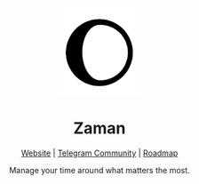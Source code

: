 <p align="center">
<img src="./zaman_logo.png" width="150">
</p>

<h1 align="center">Zaman</h1>


<p align="center">
<a href="https://zaman.app">Website</a> |
<a href="https://t.me/zamanapp">Telegram Community</a> |
<a href="#">Roadmap</a>
</p>

<p align="center">
Manage your time around what matters the most.
</p>

<!--
🌈 Contribution guidelines - how can the community get involved?
👩‍💻 Useful resources - where can the community find your docs? Is there anything else the community should know?
-->

<!-- We can add this later to highlight some website eg: official website, bilal, zamical
<a href="https://nuxt.com"><img src="https://img.shields.io/badge/nuxt.com-18181B?&logo=nuxt.js" alt="Nuxt" /></a>
<a href="https://nuxt.studio"><img src="https://img.shields.io/badge/nuxt.studio-18181B?&logo=nuxt.js&logoColor=3BB5EC" alt="Nuxt Studio" /></a>
<a href="https://ui.nuxtlabs.com"><img src="https://img.shields.io/badge/ui.nuxtlabs.com-18181B?&logo=nuxt.js&logoColor=1CD1C6" alt="NuxtLabs UI" /></a>
<a href="https://nuxtlabs.com"><img src="https://img.shields.io/badge/nuxtlabs.com-18181B?&logo=nuxt.js&logoColor=FFFFFF" alt="NuxtLabs" /></a>
<a href="https://volta.net"><img height="20" src="https://github-production-user-asset-6210df.s3.amazonaws.com/904724/238708676-e9250d2e-7eea-4139-bf69-958d30535c5b.svg" alt="Volta"></a>
-->
